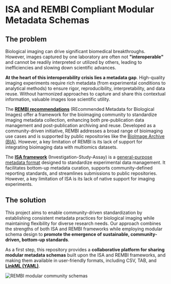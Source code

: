 # ISA and REMBI Compliant Modular Metadata Schemas

## The problem

Biological imaging can drive significant biomedical breakthroughs. However, images captured by one laboratory are often not **"interoperable"** and cannot be readily interpreted or utilized by others, leading to inefficiencies and slowing down scientific advances.

**At the heart of this interoperability crisis lies a metadata gap**. High-quality imaging experiments require rich metadata (from experimental conditions to analytical methods) to ensure rigor, reproducibility, interpretability, and data reuse. Without harmonized approaches to capture and share this contextual information, valuable images lose scientific utility.

The [**REMBI recommendations**](https://www.ebi.ac.uk/bioimage-archive/rembi-help-overview/) (REcommended Metadata for Biological Images) offer a framework for the bioimaging community to standardize imaging metadata collection, enhancing both pre-publication data management and post-publication archiving and reuse. Developed as a community-driven initiative, REMBI addresses a broad range of bioimaging use cases and is supported by public repositories like the [BioImage Archive (BIA)](https://www.ebi.ac.uk/bioimage-archive/rembi-model-reference/). However, a key limitation of REMBI is its lack of support for integrating bioimaging data with multiomics datasets.

The [**ISA framework**](https://doi.org/10.1093/bioinformatics/btq415) (Investigation-Study-Assay) is a [general-purpose metadata format](https://isa-tools.org/format/specification.html) designed to standardize experimental data management. It facilitates bottom-up metadata curation, supports community-defined reporting standards, and streamlines submissions to public repositories. However, a key limitation of ISA is its lack of native support for imaging experiments.

## The solution
This project aims to enable community-driven standardization by establishing consistent metadata practices for biological imaging while maintaining flexibility for diverse research needs. Our approach combines the strengths of both ISA and REMBI frameworks while employing modular schema design to **promote the emergence of sustainable, community-driven, bottom-up standards**. 

As a first step, this repository provides a **collaborative platform for sharing modular metadata schemas** built upon the ISA and REMBI frameworks, and making them available in user-friendly formats, including CSV, TAB, and [**LinkML (YAML)**](https://linkml.io/linkml/intro/overview.html). 

![REMBI modular community schemas](NL-BioImaging/ISA-REMBI-Metadata-Modules/blob/strambc-READMEedit/images/REMBI-compatible%20modular%20schemas.png "REMBI modular community schemas")

